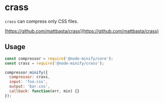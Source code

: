 # crass

`crass` can compress only CSS files.

[https://github.com/mattbasta/crass](https://github.com/mattbasta/crass)

## Usage

```js
const compressor = require('@node-minify/core');
const crass = require('@node-minify/crass');

compressor.minify({
  compressor: crass,
  input: 'foo.css',
  output: 'bar.css',
  callback: function(err, min) {}
});
```
